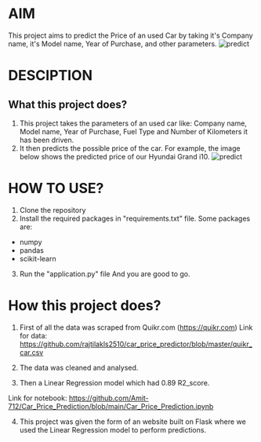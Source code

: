 # AIM
This project aims to predict the Price of an used Car by taking it's Company name, it's Model name, Year of Purchase, and other parameters.
![predict](https://github.com/user-attachments/assets/cee52212-ce98-4a0f-b789-0bb52afaa908)

# DESCIPTION
## What this project does?
1. This project takes the parameters of an used car like: Company name, Model name, Year of Purchase, Fuel Type and Number of Kilometers it has been driven.
2. It then predicts the possible price of the car. For example, the image below shows the predicted price of our Hyundai Grand i10.
![predict](https://github.com/user-attachments/assets/cee52212-ce98-4a0f-b789-0bb52afaa908)

# HOW TO USE?
1. Clone the repository
2. Install the required packages in "requirements.txt" file.
Some packages are:
- numpy
- pandas
- scikit-learn
3. Run the "application.py" file And you are good to go.

  # How this project does?
 1. First of all the data was scraped from Quikr.com (https://quikr.com) Link for data: https://github.com/rajtilakls2510/car_price_predictor/blob/master/quikr_car.csv

2. The data was cleaned and analysed.

3. Then a Linear Regression model which had 0.89 R2_score.

Link for notebook: https://github.com/Amit-712/Car_Price_Prediction/blob/main/Car_Price_Prediction.ipynb

4. This project was given the form of an website built on Flask where we used the Linear Regression model to perform predictions.
